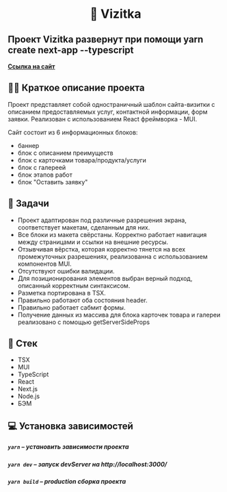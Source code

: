 <h1 align="center">
    📰 Vizitka
</h1>

## Проект Vizitka развернут при помощи yarn create next-app --typescript

**[Ссылка на сайт](http://visitka.skillfond.com/)**

## ✍🏻 Краткое описание проекта
Проект представляет собой одностраничный шаблон сайта-визитки с описанием предоставляемых услуг, контактной информации, форм заявки. Реализован с использованием React фреймворка - MUI.

Сайт состоит из 6 информационных блоков:
- баннер
- блок с описанием преимуществ
- блок с карточками товара/продукта/услуги
- блок с галереей
- блок этапов работ
- блок "Оставить заявку"

## 📖 Задачи

- Проект адаптирован под различные разрешения экрана, соответствует макетам, сделанным для них.
- Все блоки из макета свёрстаны. Корректно работает навигация между страницами и ссылки на внешние ресурсы.
- Отзывчивая вёрстка, которая корректно тянется на всех промежуточных разрешениях, реализованна c использованием компонентов MUI.
- Отсутствуют ошибки валидации.
- Для позиционирования элементов выбран верный подход, описанный корректным синтаксисом.
- Разметка портирована в TSX.
- Правильно работают оба состояния header.
- Правильно работает сабмит формы.
- Получение данных из массива для блока карточек товара и галереи реализовано с помощью getServerSideProps

## 📃 Стек

- TSX
- MUI
- TypeScript
- React
- Next.js
- Node.js
- БЭМ

## 💻 Установка зависимостей

##### `yarn` – установить зависимости проекта

##### `yarn dev` – запуск devServer на http://localhost:3000/

##### `yarn build` – production сборка проекта
